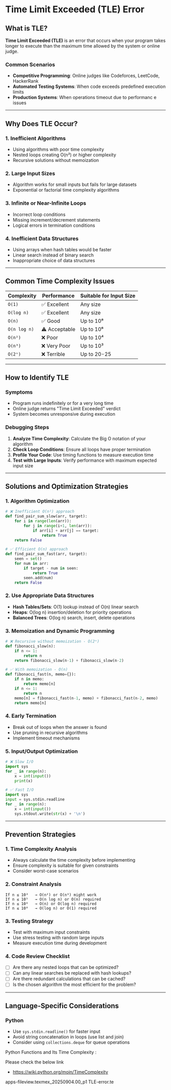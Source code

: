 
# Time Limit Exceeded (TLE) Error

## What is TLE?

**Time Limit Exceeded (TLE)** is an error that occurs when your program takes longer to execute than the maximum time allowed by the system or online judge.

### Common Scenarios
- **Competitive Programming**: Online judges like Codeforces, LeetCode, HackerRank
- **Automated Testing Systems**: When code exceeds predefined execution limits
- **Production Systems**: When operations timeout due to performanc
e issues

---

## Why Does TLE Occur?

### 1. **Inefficient Algorithms**
- Using algorithms with poor time complexity
- Nested loops creating O(n²) or higher complexity
- Recursive solutions without memoization

### 2. **Large Input Sizes**
- Algorithm works for small inputs but fails for large datasets
- Exponential or factorial time complexity algorithms

### 3. **Infinite or Near-Infinite Loops**
- Incorrect loop conditions
- Missing increment/decrement statements
- Logical errors in termination conditions

### 4. **Inefficient Data Structures**
- Using arrays when hash tables would be faster
- Linear search instead of binary search
- Inappropriate choice of data structures

---

## Common Time Complexity Issues

| Complexity | Performance | Suitable for Input Size |
|------------|-------------|------------------------|
| `O(1)` | ✅ Excellent | Any size |
| `O(log n)` | ✅ Excellent | Any size |
| `O(n)` | ✅ Good | Up to 10⁸ |
| `O(n log n)` | ⚠️ Acceptable | Up to 10⁶ |
| `O(n²)` | ❌ Poor | Up to 10⁴ |
| `O(n³)` | ❌ Very Poor | Up to 10³ |
| `O(2ⁿ)` | ❌ Terrible | Up to 20-25 |

---

## How to Identify TLE

### Symptoms
- Program runs indefinitely or for a very long time
- Online judge returns "Time Limit Exceeded" verdict
- System becomes unresponsive during execution

### Debugging Steps
1. **Analyze Time Complexity**: Calculate the Big O notation of your algorithm
2. **Check Loop Conditions**: Ensure all loops have proper termination
3. **Profile Your Code**: Use timing functions to measure execution time
4. **Test with Large Inputs**: Verify performance with maximum expected input size

---

## Solutions and Optimization Strategies

### 1. **Algorithm Optimization**
```python
# ❌ Inefficient O(n²) approach
def find_pair_sum_slow(arr, target):
    for i in range(len(arr)):
        for j in range(i+1, len(arr)):
            if arr[i] + arr[j] == target:
                return True
    return False

# ✅ Efficient O(n) approach
def find_pair_sum_fast(arr, target):
    seen = set()
    for num in arr:
        if target - num in seen:
            return True
        seen.add(num)
    return False
```

### 2. **Use Appropriate Data Structures**
- **Hash Tables/Sets**: O(1) lookup instead of O(n) linear search
- **Heaps**: O(log n) insertion/deletion for priority operations
- **Balanced Trees**: O(log n) search, insert, delete operations

### 3. **Memoization and Dynamic Programming**
```python
# ❌ Recursive without memoization - O(2ⁿ)
def fibonacci_slow(n):
    if n <= 1:
        return n
    return fibonacci_slow(n-1) + fibonacci_slow(n-2)

# ✅ With memoization - O(n)
def fibonacci_fast(n, memo={}):
    if n in memo:
        return memo[n]
    if n <= 1:
        return n
    memo[n] = fibonacci_fast(n-1, memo) + fibonacci_fast(n-2, memo)
    return memo[n]
```

### 4. **Early Termination**
- Break out of loops when the answer is found
- Use pruning in recursive algorithms
- Implement timeout mechanisms

### 5. **Input/Output Optimization**
```python
# ❌ Slow I/O
import sys
for _ in range(n):
    x = int(input())
    print(x)

# ✅ Fast I/O
import sys
input = sys.stdin.readline
for _ in range(n):
    x = int(input())
    sys.stdout.write(str(x) + '\n')
```

---

## Prevention Strategies

### 1. **Time Complexity Analysis**
- Always calculate the time complexity before implementing
- Ensure complexity is suitable for given constraints
- Consider worst-case scenarios

### 2. **Constraint Analysis**
```
If n ≤ 10³   → O(n²) or O(n³) might work
If n ≤ 10⁵   → O(n log n) or O(n) required
If n ≤ 10⁶   → O(n) or O(log n) required
If n ≤ 10⁸   → O(log n) or O(1) required
```

### 3. **Testing Strategy**
- Test with maximum input constraints
- Use stress testing with random large inputs
- Measure execution time during development

### 4. **Code Review Checklist**
- [ ] Are there any nested loops that can be optimized?
- [ ] Can any linear searches be replaced with hash lookups?
- [ ] Are there redundant calculations that can be cached?
- [ ] Is the chosen algorithm the most efficient for the problem?

---

## Language-Specific Considerations

### Python
- Use `sys.stdin.readline()` for faster input
- Avoid string concatenation in loops (use list and join)
- Consider using `collections.deque` for queue operations




Python Functions and Its Time Complexity :

Please check the below link 
- https://wiki.python.org/moin/TimeComplexity

apps-fileview.texmex_20250904.00_p1
TLE-error.te